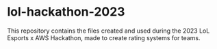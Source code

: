 # lol-hackathon-2023
This repository contains the files created and used during the 2023 LoL Esports x AWS Hackathon, made to create rating systems for teams.
